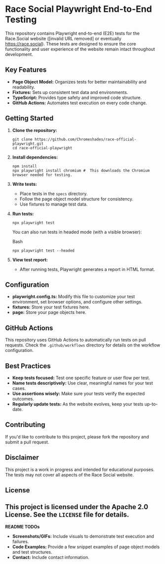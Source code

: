 Race Social Playwright End-to-End Testing
=========================================

This repository contains Playwright end-to-end (E2E) tests for the Race.Social website ([invalid URL removed] or eventually <https://race.social>). These tests are designed to ensure the core functionality and user experience of the website remain intact throughout development.

Key Features
------------

-   **Page Object Model:** Organizes tests for better maintainability and readability.
-   **Fixtures:** Sets up consistent test data and environments.
-   **TypeScript:** Provides type safety and improved code structure.
-   **GitHub Actions:** Automates test execution on every code change.

Getting Started
---------------

1.  **Clone the repository:**

    ```
    git clone https://github.com/Chromeshades/race-official-playwright.git
    cd race-official-playwright
    ```

2.  **Install dependencies:**

    ```
    npm install
    npx playwright install chromium #  This downloads the Chromium browser needed for testing.
    ```


3.  **Write tests:**

    -   Place tests in the `specs` directory.
    -   Follow the page object model structure for consistency.
    -   Use fixtures to manage test data.
  
4.  **Run tests:**

    ```
    npx playwright test
    ```

    You can also run tests in headed mode (with a visible browser):

    Bash

    ```
    npx playwright test --headed

    ```

5.  **View test report:**

    -   After running tests, Playwright generates a report in HTML format.

Configuration
-------------

-   **playwright.config.ts:** Modify this file to customize your test environment, set browser options, and configure other settings.
-   **fixtures:** Store your test fixtures here.
-   **page:** Store your page objects here.

GitHub Actions
--------------

This repository uses GitHub Actions to automatically run tests on pull requests. Check the `.github/workflows` directory for details on the workflow configuration.

Best Practices
--------------

-   **Keep tests focused:** Test one specific feature or user flow per test.
-   **Name tests descriptively:** Use clear, meaningful names for your test cases.
-   **Use assertions wisely:** Make sure your tests verify the expected outcomes.
-   **Regularly update tests:** As the website evolves, keep your tests up-to-date.

Contributing
------------

If you'd like to contribute to this project, please fork the repository and submit a pull request.

Disclaimer
----------

This project is a work in progress and intended for educational purposes. The tests may not cover all aspects of the Race Social website.

License
-------

This project is licensed under the Apache 2.0 License. See the `LICENSE` file for details.
-----------------------------------------------------------------------------------

**README TODOs**

-   **Screenshots/GIFs:** Include visuals to demonstrate test execution and failures.
-   **Code Examples:** Provide a few snippet examples of page object models and test structures.
-   **Contact:** Include contact information.
